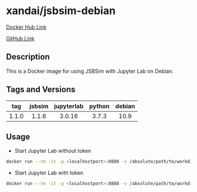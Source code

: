# xandai/jsbsim-debian

[Docker Hub Link](https://hub.docker.com/r/xandai/jsbsim-debian)

[GitHub Link](https://github.com/x-and-ai/jsbsim-debian)

## Description

This is a Docker image for using JSBSim with Jupyter Lab on Debian.

## Tags and Versions

| tag        | jsbsim     | jupyterlab | python     | debian     |
|:----------:|:----------:|:----------:|:----------:|:----------:|
| 1.1.0      | 1.1.6      | 3.0.16     | 3.7.3      | 10.9       |

## Usage

- Start Jupyter Lab without token

``` sh
docker run --rm -it -p <localhostport>:8888 -v /absolute/path/to/workdir:/home/jupyter/workdir xandai/jsbsim-debian:1.0.0 jupyter lab --NotebookApp.token=''
```

- Start Jupyter Lab with token

``` sh
docker run --rm -it -p <localhostport>:8888 -v /absolute/path/to/workdir:/home/jupyter/workdir xandai/jsbsim-debian:1.0.0
```
